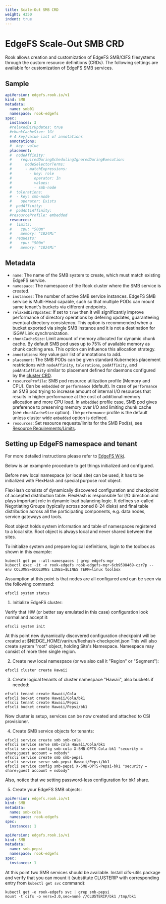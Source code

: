 ```yaml
---
title: Scale-Out SMB CRD
weight: 4350
indent: true
---
```


# EdgeFS Scale-Out SMB CRD

Rook allows creation and customization of EdgeFS SMB/CIFS filesystems through the custom resource definitions (CRDs).
The following settings are available for customization of EdgeFS SMB services.

## Sample

```yaml
apiVersion: edgefs.rook.io/v1
kind: SMB
metadata:
  name: smb01
  namespace: rook-edgefs
spec:
  instances: 3
  #relaxedDirUpdates: true
  #chunkCacheSize: 1Gi
  # A key/value list of annotations
  annotations:
  #  key: value
  placement:
  #  nodeAffinity:
  #    requiredDuringSchedulingIgnoredDuringExecution:
  #      nodeSelectorTerms:
  #      - matchExpressions:
  #        - key: role
  #          operator: In
  #          values:
  #          - smb-node
  #  tolerations:
  #  - key: smb-node
  #    operator: Exists
  #  podAffinity:
  #  podAntiAffinity:
  #resourceProfile: embedded
  resources:
  #  limits:
  #    cpu: "500m"
  #    memory: "1024Mi"
  #  requests:
  #    cpu: "500m"
  #    memory: "1024Mi"
```

## Metadata

* `name`: The name of the SMB system to create, which must match existing EdgeFS service.
* `namespace`: The namespace of the Rook cluster where the SMB service is created.
* `instances`: The number of active SMB service instances. EdgeFS SMB service is Multi-Head capable, such so that multiple PODs can mount same tenant's buckets via different endpoints.
* `relaxedDirUpdates`: If set to `true` then it will significantly improve performance of directory operations by defering updates, guaranteeing eventual directory consistency. This option is recommended when a bucket exported via single SMB instance and it is not a destination for ISGW Link synchronization.
* `chunkCacheSize`: Limit amount of memory allocated for dynamic chunk cache. By default SMB pod uses up to 75% of available memory as chunk caching area. This option can influence this allocation strategy.
* `annotations`: Key value pair list of annotations to add.
* `placement`: The SMB PODs can be given standard Kubernetes placement restrictions with `nodeAffinity`, `tolerations`, `podAffinity`, and `podAntiAffinity` similar to placement defined for daemons configured by the [cluster CRD](/cluster/examples/kubernetes/edgefs/cluster.yaml).
* `resourceProfile`: SMB pod resource utilization profile (Memory and CPU). Can be `embedded` or `performance` (default). In case of `performance` an SMB pod trying to increase amount of internal I/O resources that results in higher performance at the cost of additional memory allocation and more CPU load. In `embedded` profile case, SMB pod gives preference to preserving memory over I/O and limiting chunk cache (see `chunkCacheSize` option). The `performance` profile is the default unless cluster wide `embedded` option is defined.
* `resources`: Set resource requests/limits for the SMB Pod(s), see [Resource Requirements/Limits](edgefs-cluster-crd.md#resource-requirementslimits).

## Setting up EdgeFS namespace and tenant

For more detailed instructions please refer to [EdgeFS Wiki](https://github.com/Nexenta/edgefs/wiki).

Below is an exampmle procedure to get things initialized and configured.

Before new local namespace (or local site) can be used, it has to be initialized with FlexHash and special purpose root object.

FlexHash consists of dynamically discovered configuration and checkpoint of accepted distribution table. FlexHash is responsible for I/O direction and plays important role in dynamic load balancing logic. It defines so-called Negotiating Groups (typically across zoned 8-24 disks) and final table distribution across all the participating components, e.g. data nodes, service gateways and tools.

Root object holds system information and table of namespaces registered to a local site. Root object is always local and never shared between the sites.

To initialize system and prepare logical definitions, login to the toolbox as shown in this example:

```console
kubectl get po --all-namespaces | grep edgefs-mgr
kubectl exec -it -n rook-edgefs rook-edgefs-mgr-6cb9598469-czr7p -- env COLUMNS=$COLUMNS LINES=$LINES TERM=linux toolbox
```

Assumption at this point is that nodes are all configured and can be seen via the following command:

```console
efscli system status
```

1. Initialize EdgeFS cluster:

Verify that HW (or better say emulated in this case) configuration look normal and accept it:

```console
efscli system init
```

At this point new dynamically discovered configuration checkpoint will be created at $NEDGE_HOME/var/run/flexhash-checkpoint.json
This will also create system "root" object, holding Site's Namespace. Namespace may consist of more then single region.

2. Create new local namespace (or we also call it "Region" or "Segment"):

```console
efscli cluster create Hawaii
```

3. Create logical tenants of cluster namespace "Hawaii", also buckets if needed:

```console
efscli tenant create Hawaii/Cola
efscli bucket create Hawaii/Cola/bk1
efscli tenant create Hawaii/Pepsi
efscli bucket create Hawaii/Pepsi/bk1
```

Now cluster is setup, services can be now created and attached to CSI provisioner.

4. Create SMB service objects for tenants:

```console
efscli service create smb smb-cola
efscli service serve smb-cola Hawaii/Cola/bk1
efscli service config smb-cola X-SMB-OPTS-Cola-bk1 "security = share;guest account = nobody"
efscli service create smb smb-pepsi
efscli service serve smb-pepsi Hawaii/Pepsi/bk1
efscli service config smb-pepsi X-SMB-OPTS-Pepsi-bk1 "security = share;guest account = nobody"
```

Also, notice that we setting password-less configuration for bk1 share.

5. Create your EdgeFS SMB objects:

```yaml
apiVersion: edgefs.rook.io/v1
kind: SMB
metadata:
  name: smb-cola
  namespace: rook-edgefs
spec:
  instances: 1
```

```yaml
apiVersion: edgefs.rook.io/v1
kind: SMB
metadata:
  name: smb-pepsi
  namespace: rook-edgefs
spec:
  instances: 1
```

At this point two SMB services should be available. Install cifs-utils package and verify that you can mount it (substitute CLUSTERIP with corresponding entry from `kubectl get svc` command):

```console
kubectl get -o rook-edgefs svc | grep smb-pepsi
mount -t cifs -o vers=3.0,sec=none //CLUSTERIP/bk1 /tmp/bk1
```
